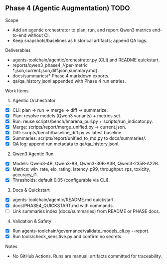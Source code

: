 Phase 4 (Agentic Augmentation) TODO
-----------------------------------

Scope
- Add an agentic orchestrator to plan, run, and report Qwen3 metrics end-to-end without CI.
- Keep snapshots/baselines as historical artifacts; append QA logs.

Deliverables
- agents-toolchain/agentic/orchestrator.py (CLI) and README quickstart.
- reports/qwen3_phase4_<ts>/{per-metric *.json,current.json,diff.json,summary.md}.
- docs/summaries/* Phase 4 markdown exports.
- qa/qa_history.jsonl appended with Phase 4 run entries.

Work Items
1) Agentic Orchestrator
- [x] CLI: plan → run → merge → diff → summarize.
- [x] Plan: resolve models (Qwen3 variants) + metrics set.
- [x] Run: reuse scripts/bench/lmarena_pull.py + scripts/run_indicator.py.
- [x] Merge: scripts/report/merge_unified.py → current.json.
- [x] Diff: scripts/bench/baseline_diff.py vs latest baseline.
- [x] Summaries: scripts/report/unified_to_md.py to docs/summaries/.
- [x] QA log: append run metadata to qa/qa_history.jsonl.

2) Qwen3 Agentic Run
- [x] Models: Qwen3-4B, Qwen3-8B, Qwen3-30B-A3B, Qwen3-235B-A22B.
- [x] Metrics: win_rate, elo_rating, latency_p99, throughput_rps, toxicity, accuracy_f1.
- [x] Thresholds: default 0.05 (configurable via CLI).

3) Docs & Quickstart
- [x] agents-toolchain/agentic/README.md quickstart.
- [x] docs/PHASE4_QUICKSTART.md with commands.
- [ ] Link summaries index (docs/summaries) from README or PHASE docs.

4) Validation & Safety
- [x] Run agents-toolchain/governance/validate_models_cli.py --report.
- [x] Run tools/check_sensitive.py and confirm no secrets.

Notes
- No GitHub Actions. Runs are manual; artifacts committed for traceability.
